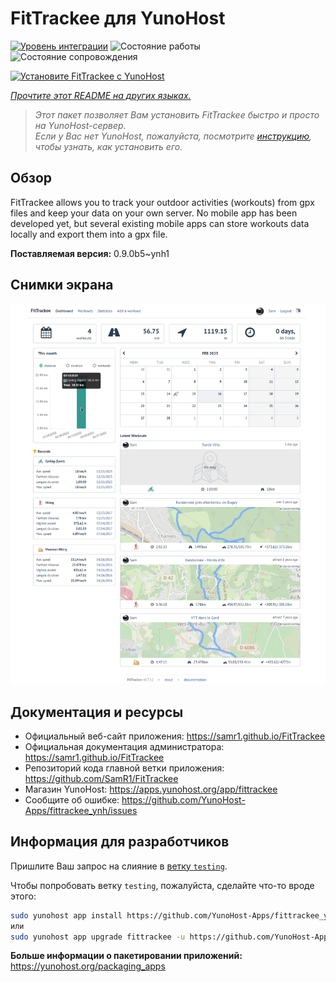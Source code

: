 <!--
Важно: этот README был автоматически сгенерирован <https://github.com/YunoHost/apps/tree/master/tools/readme_generator>
Он НЕ ДОЛЖЕН редактироваться вручную.
-->

# FitTrackee для YunoHost

[![Уровень интеграции](https://apps.yunohost.org/badge/integration/fittrackee)](https://ci-apps.yunohost.org/ci/apps/fittrackee/)
![Состояние работы](https://apps.yunohost.org/badge/state/fittrackee)
![Состояние сопровождения](https://apps.yunohost.org/badge/maintained/fittrackee)

[![Установите FitTrackee с YunoHost](https://install-app.yunohost.org/install-with-yunohost.svg)](https://install-app.yunohost.org/?app=fittrackee)

*[Прочтите этот README на других языках.](./ALL_README.md)*

> *Этот пакет позволяет Вам установить FitTrackee быстро и просто на YunoHost-сервер.*  
> *Если у Вас нет YunoHost, пожалуйста, посмотрите [инструкцию](https://yunohost.org/install), чтобы узнать, как установить его.*

## Обзор

FitTrackee allows you to track your outdoor activities (workouts) from gpx files and keep your data on your own server.
No mobile app has been developed yet, but several existing mobile apps can store workouts data locally and export them into a gpx file.


**Поставляемая версия:** 0.9.0b5~ynh1

## Снимки экрана

![Снимок экрана FitTrackee](./doc/screenshots/screenshot-fittrackee.png)

## Документация и ресурсы

- Официальный веб-сайт приложения: <https://samr1.github.io/FitTrackee>
- Официальная документация администратора: <https://samr1.github.io/FitTrackee>
- Репозиторий кода главной ветки приложения: <https://github.com/SamR1/FitTrackee>
- Магазин YunoHost: <https://apps.yunohost.org/app/fittrackee>
- Сообщите об ошибке: <https://github.com/YunoHost-Apps/fittrackee_ynh/issues>

## Информация для разработчиков

Пришлите Ваш запрос на слияние в [ветку `testing`](https://github.com/YunoHost-Apps/fittrackee_ynh/tree/testing).

Чтобы попробовать ветку `testing`, пожалуйста, сделайте что-то вроде этого:

```bash
sudo yunohost app install https://github.com/YunoHost-Apps/fittrackee_ynh/tree/testing --debug
или
sudo yunohost app upgrade fittrackee -u https://github.com/YunoHost-Apps/fittrackee_ynh/tree/testing --debug
```

**Больше информации о пакетировании приложений:** <https://yunohost.org/packaging_apps>
